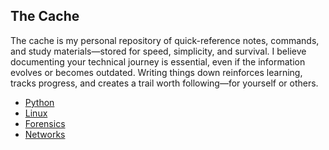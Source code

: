 ## The Cache

The cache is my personal repository of quick-reference notes, commands, and study materials—stored for speed, simplicity, and survival. I believe documenting your technical journey is essential, even if the information evolves or becomes outdated. Writing things down reinforces learning, tracks progress, and creates a trail worth following—for yourself or others.

<ul>
    <li><a href="python">Python</a></li>
    <li><a href="linux">Linux</a></li>
    <li><a href="forensics">Forensics</a></li>
    <li><a href="networks">Networks</a></li>
</ul>